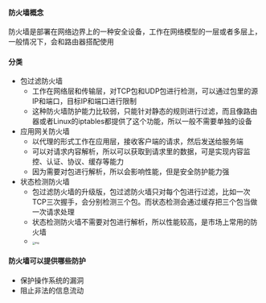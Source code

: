 #### 防火墙概念

防火墙是部署在网络边界上的一种安全设备，工作在网络模型的一层或者多层上，一般情况下，会和路由器搭配使用



#### 分类

- 包过滤防火墙
  - 工作在网络层和传输层，对TCP包和UDP包进行检测，可以通过包里的源IP和端口，目标IP和端口进行限制
  - 这种防火墙防护能力比较弱，只能针对静态的规则进行过滤，而且像路由器或者Linux的iptables都提供了这个功能，所以一般不需要单独的设备
- 应用网关防火墙
  - 以代理的形式工作在应用层，接收客户端的请求，然后发送给服务端
  - 可以对请求内容解析，所以可以获取到请求里的数据，可是实现内容监控、认证、协议、缓存等能力
  - 因为需要对包进行解析，所以会影响性能，但是安全防护能力强
- 状态检测防火墙
  - 包过滤防火墙的升级版，包过滤防火墙只对每个包进行过滤，比如一次TCP三次握手，会分别检测三个包。而状态检测会通过缓存把三个包当做一次请求处理
  - 状态检测防火墙不需要对包进行解析，所以性能较高，是市场上常用的防火墙
  - <img src="https://static001.geekbang.org/resource/image/36/69/36bd7102203b92fdea8af1f112493e69.jpeg?wh=1920*1080" alt="img" style="zoom:33%;" />



#### 防火墙可以提供哪些防护

- 保护操作系统的漏洞
- 阻止非法的信息流动